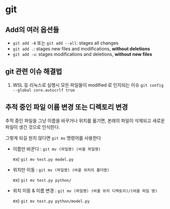 # git

## Add의 여러 옵션들

- `git add -A` 또는 `git add --all`: stages all changes
- `git add .`: stages new files and modifications, **without deletions**
- `git add -u`: stages modifications and deletions, **without new files**

## git 관련 이슈 해결법

1. WSL 등 리눅스로 실행시 모든 파일들이 modified 로 인지되는 이슈
    `git config --global core.autocrlf true`

## 추적 중인 파일 이름 변경 또는 디렉토리 변경

추적 중인 파일을 그냥 이름을 바꾸거나 위치를 옮기면, 본래의 파일이 삭제되고 새로운 파일이 생긴 것으로 인식한다.

그렇게 되길 원치 않다면 `git mv` 명령어를 사용한다

- 이름만 바꾼다 : `git mv (파일명) (바꿀 파일명)`

    ex) `git mv test.py model.py`

- 위치만 이동 : `git mv (파일명) (바꿀 위치의 폴더명)`

    ex) `git mv test.py python/`  

- 위치 이동 & 이름 변경 : `git mv (파일명) (바꿀 위치 디렉토리)/(바꿀 파일 명)`

    ex) `git mv test.py python/model.py`


